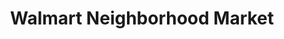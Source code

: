 ---
title: "Walmart Neighborhood Market"
url: /mesquite/walmart-neighborhood-market-north-town-east-boulevard/
shop: Supermarkt
---
